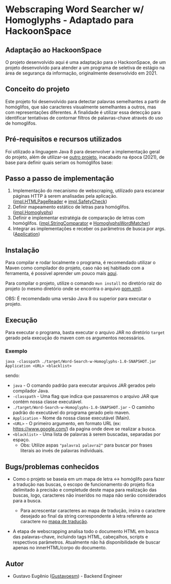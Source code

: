 # Webscraping Word Searcher w/ Homoglyphs - Adaptado para HackoonSpace

## Adaptação ao HackoonSpace

O projeto desenvolvido aqui é uma adaptação para o HackoonSpace, de um projeto desenvolvido para atender a um programa de seletiva de estágio na área de segurança da informação, originalmente desenvolvido em 2021.

## Conceito do projeto

Este projeto foi desenvolvido para detectar palavras semelhantes a partir de homóglifos, que são caracteres visualmente semelhantes a outros, mas com representações diferentes. A finalidade é utilizar essa detecção para identificar tentativas de contornar filtros de palavras-chave através do uso de homoglifos.

## Pré-requisitos e recursos utilizados

Foi utilizado a linguagem Java 8 para desenvolver a implementação geral do projeto, além de utilizar-se [outro projeto](https://github.com/codebox/homoglyph), inacabado na época (2021), de base para definir quais seriam os homóglifos base:

## Passo a passo de implementação

1. Implementação do mecanismo de webscraping, utilizado para escanear páginas HTTP à serem analisadas pela aplicação. ([impl.HTMLPageReader](src/main/java/HTMLPageReader.java) e [impl.SafetyCheck](src/main/java/SafetyCheck.java))
2. Definir mapeamento estático de letras para homóglifos. ([impl.Homoglyphs](src/main/java/Homoglyphs.java))
3. Definir e implementar estratégia de comparação de letras com homóglifos. ([impl.StringComparator](src/main/java/StringComparator.java) e [HomoglyphsWordMatcher](src/main/java/matchers/HomoglyphWordMatcher.java))
4. Integrar as implementações e receber os parâmetros de busca por args. ([Application](src/main/java/Application.java))

## Instalação

Para compilar e rodar localmente o programa, é recomendado utilizar o Maven como compilador do projeto, caso não sej habitiado com a ferramenta, é possivel aprender um pouco mais [aqui](https://maven.apache.org/guides/getting-started/index.html).

Para compilar o projeto, utilize o comando `mvn install` no diretório raiz do projeto (o mesmo diretório onde se encontra o arquivo [pom.xml](./pom.xml)).

OBS: É recomendado uma versão Java 8 ou superior para executar o projeto.

## Execução

Para executar o programa, basta executar o arquivo JAR no diretório `target` gerado pela execução do maven com os argumentos necessários.

### Exemplo

`java -classpath ./target/Word-Search-w-Homoglyphs-1.0-SNAPSHOT.jar Application <URL> <blacklist>`

sendo:

- `java` - O comando padrão para executar arquivos JAR gerados pelo compilador Java.
- `-classpath` - Uma flag que indica que passaremos o arquivo JAR que contém nossa classe executável.
- `./target/Word-Search-w-Homoglyphs-1.0-SNAPSHOT.jar` - O caminho padrão do executável do programa gerado pelo maven.
- `Application` - Nome da nossa classe executável (Main).
- `<URL>` - O primeiro argumento, em formato URL (ex: https://www.google.com/) da pagina onde deve se realizar a busca.
- `<blacklist>` - Uma lista de palavras à serem buscadas, separadas por espaço.
  - Obs: Utilize aspas `"palavra1 palavra2"` para buscar por frases literais ao invés de palavras individuais.

## Bugs/problemas conhecidos

- Como o projeto se baseia em um mapa de letra <-> homóglifo para fazer a tradução nas buscas, o escopo de funcionamento do projeto fica delimitado à precisão e completude deste mapa para realização das buscas, logo, caracteres não inseridos no mapa não serão considerados para a busca.

  - Para acrescentar caracteres ao mapa de tradução, insira o caractere desejado ao final da string correspondente à letra referente ao caractere no [mapa de tradução](./src/main/java/impl/Homoglyphs.java).

- A etapa de webscrapping analisa todo o documento HTML em busca das palavras-chave, incluindo tags HTML, cabeçalhos, scripts e respectivos parâmetros. Atualmente não há disponibilidade de buscar apenas no innerHTML/corpo do documento.

## Autor

- Gustavo Eugênio ([Gustavoesm](https://github.com/Gustavoesm)) - Backend Engineer
